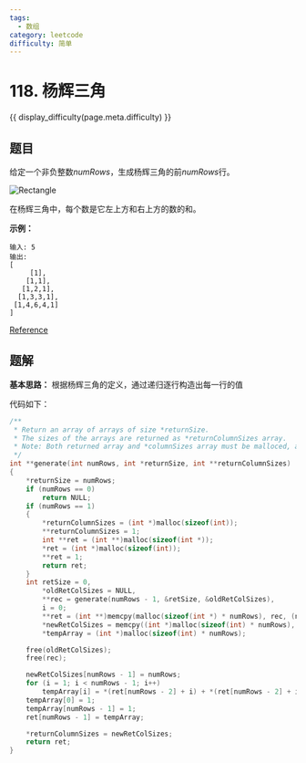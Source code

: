 ```yaml
---
tags:
  - 数组
category: leetcode
difficulty: 简单
---
```


# 118. 杨辉三角

{{ display_difficulty(page.meta.difficulty) }}

## 题目

给定一个非负整数*numRows*，生成杨辉三角的前*numRows*行。

![Rectangle](https://upload.wikimedia.org/wikipedia/commons/0/0d/PascalTriangleAnimated2.gif)

在杨辉三角中，每个数是它左上方和右上方的数的和。

**示例：**
```
输入: 5
输出:
[
     [1],
    [1,1],
   [1,2,1],
  [1,3,3,1],
 [1,4,6,4,1]
]
```

[Reference](https://leetcode-cn.com/problems/pascals-triangle/)

## 题解

**基本思路：** 根据杨辉三角的定义，通过递归逐行构造出每一行的值

代码如下：

```c
/**
 * Return an array of arrays of size *returnSize.
 * The sizes of the arrays are returned as *returnColumnSizes array.
 * Note: Both returned array and *columnSizes array must be malloced, assume caller calls free().
 */
int **generate(int numRows, int *returnSize, int **returnColumnSizes)
{
    *returnSize = numRows;
    if (numRows == 0)
        return NULL;
    if (numRows == 1)
    {
        *returnColumnSizes = (int *)malloc(sizeof(int));
        **returnColumnSizes = 1;
        int **ret = (int **)malloc(sizeof(int *));
        *ret = (int *)malloc(sizeof(int));
        **ret = 1;
        return ret;
    }
    int retSize = 0,
        *oldRetColSizes = NULL,
        **rec = generate(numRows - 1, &retSize, &oldRetColSizes), 
        i = 0;
        **ret = (int **)memcpy(malloc(sizeof(int *) * numRows), rec, (numRows - 1) * sizeof(int *));
        *newRetColSizes = memcpy((int *)malloc(sizeof(int) * numRows), oldRetColSizes, (numRows - 1) * sizeof(int));
        *tempArray = (int *)malloc(sizeof(int) * numRows);

    free(oldRetColSizes);
    free(rec);

    newRetColSizes[numRows - 1] = numRows;
    for (i = 1; i < numRows - 1; i++)
        tempArray[i] = *(ret[numRows - 2] + i) + *(ret[numRows - 2] + i - 1);
    tempArray[0] = 1;
    tempArray[numRows - 1] = 1;
    ret[numRows - 1] = tempArray;

    *returnColumnSizes = newRetColSizes;
    return ret;
}
```